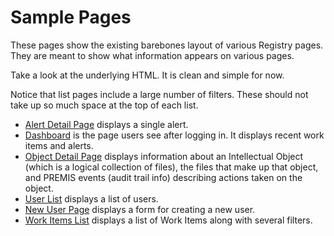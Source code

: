 # Sample Pages

These pages show the existing barebones layout of various Registry pages. They are meant to show what information appears on various pages.

Take a look at the underlying HTML. It is clean and simple for now.

Notice that list pages include a large number of filters. These should not take up so much space at the top of each list. 

* [Alert Detail Page](AlertDetails.html) displays a single alert.
* [Dashboard](Dashboard.html) is the page users see after logging in. It displays recent work items and alerts.
* [Object Detail Page](ObjectDetail.html) displays information about an Intellectual Object (which is a logical collection of files), the files that make up that object, and PREMIS events (audit trail info) describing actions taken on the object.
* [User List](UserList.html) displays a list of users.
* [New User Page](UserNew.html) displays a form for creating a new user.
* [Work Items List](WorkItems) displays a list of Work Items along with several filters.

